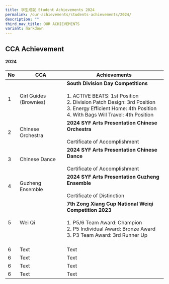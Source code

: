 ```yaml
---
title: 学生成就 Student Achievements 2024
permalink: /our-achievements/students-achievements/2024/
description: ""
third_nav_title: OUR ACHIEVEMENTS
variant: markdown
---
```

## CCA Achievement 

#### 2024



| No | CCA| Achievements |
| -------- | -------- | -------- |
| 1     | Girl Guides (Brownies) | **South Division Day Competitions** <br><br>1.	ACTIVE BEATS: 1st Position <br>2. Division Patch Design: 3rd Position<br>3. Energy Efficient Home: 4th Position<br>4. With Bags Will Travel: 4th Position |
| 2    | Chinese Orchestra | **2024 SYF Arts Presentation Chinese Orchestra** <br><br>Certificate of Accomplishment |
| 3 | Chinese Dance  | **2024 SYF Arts Presentation Chinese Dance** <br><br>Certificate of Accomplishment |
| 4     | Guzheng Ensemble | **2024 SYF Arts Presentation Guzheng Ensemble**<br><br>Certificate of Distinction |
| 5     | Wei Qi | **7th Zong Xiang Cup National Weiqi Competition 2023** <br><br>1.	P5/6 Team Award: Champion <br>2.	P5 Individual Award: Bronze Award <br>3.	P3 Team Award: 3rd Runner Up<br><br>  |
| 6     | Text     | Text     |
| 6     | Text     | Text     |
| 6     | Text     | Text     |
| 6     | Text     | Text     |